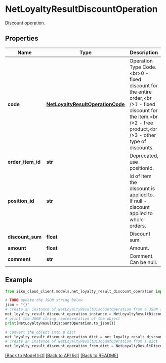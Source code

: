 # NetLoyaltyResultDiscountOperation

Discount operation.

## Properties

Name | Type | Description | Notes
------------ | ------------- | ------------- | -------------
**code** | [**NetLoyaltyResultOperationCode**](NetLoyaltyResultOperationCode.md) | Operation Type Code.  &lt;br&gt;0 - fixed discount for the entire order,&lt;br /&gt;1 - fixed discount for the item,&lt;br /&gt;2 - free product,&lt;br /&gt;3 - other type of discounts. | [optional] 
**order_item_id** | **str** | Deprecated, use positionId. | [optional] 
**position_id** | **str** | Id of item the discount is applied to. If null - discount applied to whole orders. | [optional] 
**discount_sum** | **float** | Discount sum. | [optional] 
**amount** | **float** | Amount. | [optional] 
**comment** | **str** | Comment. Can be null. | [optional] 

## Example

```python
from iiko_cloud_client.models.net_loyalty_result_discount_operation import NetLoyaltyResultDiscountOperation

# TODO update the JSON string below
json = "{}"
# create an instance of NetLoyaltyResultDiscountOperation from a JSON string
net_loyalty_result_discount_operation_instance = NetLoyaltyResultDiscountOperation.from_json(json)
# print the JSON string representation of the object
print(NetLoyaltyResultDiscountOperation.to_json())

# convert the object into a dict
net_loyalty_result_discount_operation_dict = net_loyalty_result_discount_operation_instance.to_dict()
# create an instance of NetLoyaltyResultDiscountOperation from a dict
net_loyalty_result_discount_operation_from_dict = NetLoyaltyResultDiscountOperation.from_dict(net_loyalty_result_discount_operation_dict)
```
[[Back to Model list]](../README.md#documentation-for-models) [[Back to API list]](../README.md#documentation-for-api-endpoints) [[Back to README]](../README.md)



